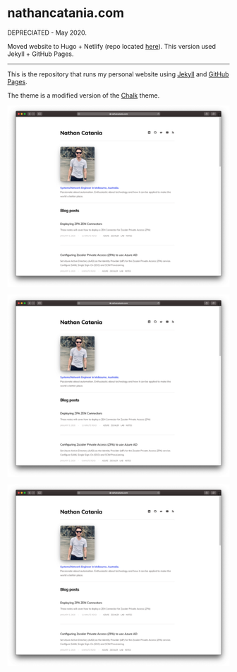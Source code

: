 # nathancatania.com

DEPRECIATED - May 2020.

Moved website to Hugo + Netlify (repo located [here](https://github.com/nathancatania/website)).
This version used Jekyll + GitHub Pages.

---

This is the repository that runs my personal website using [Jekyll][1] and [GitHub Pages][2].

The theme is a modified version of the [Chalk][3] theme.

![image-1](https://github.com/nathancatania/nathancatania.com/blob/master/_assets/images/README-1.png?raw=true)

![image-2](https://github.com/nathancatania/nathancatania.com/blob/master/_assets/images/README-1.png?raw=true)

![image-3](https://github.com/nathancatania/nathancatania.com/blob/master/_assets/images/README-1.png?raw=true)

[1]: https://www.jekyllrb.com
[2]: https://pages.github.com
[3]: https://github.com/nielsenramon/chalk

